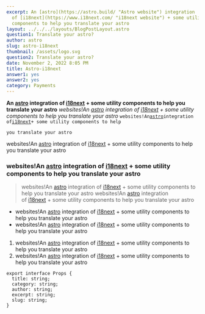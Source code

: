 ```yaml
---
excerpt: An [astro](https://astro.build/ "Astro website") integration
  of [i18next](https://www.i18next.com/ "i18next website") + some utility
  components to help you translate your astro
layout: ../../../layouts/BlogPostLayout.astro
question1: Translate your astro?
author: astro
slug: astro-i18next
thumbnail: /assets/logo.svg
question2: Translate your astro?
date: November 2, 2022 8:05 PM
title: Astro-i18next
answer1: yes
answer2: yes
category: Payments
---
```

**An [astro](https://astro.build/ "Astro website") integration of [i18next](https://www.i18next.com/ "i18next website") + some utility components to help you translate your astro** *websites!An [astro](https://astro.build/ "Astro website") integration of [i18next](https://www.i18next.com/ "i18next website") + some utility components to help you translate your astro* `websites!An`[`astro`](https://astro.build/ "Astro website")`integration of`[`i18next`](https://www.i18next.com/ "i18next website")`+ some utility components to help `

`you translate your astro`

websites!An [astro](https://astro.build/) integration of [i18next](https://astro.build/) + some utility components to help you translate your astro 

### websites!An [astro](https://astro.build/ "Astro website") integration of [i18next](https://www.i18next.com/ "i18next website") + some utility components to help you translate your astro

> websites!An [astro](https://astro.build/ "Astro website") integration of [i18next](https://www.i18next.com/ "i18next website") + some utility components to help you translate your astro websites!An [astro](https://astro.build/ "Astro website") integration of [i18next](https://www.i18next.com/ "i18next website") + some utility components to help you translate your astro 

* websites!An [astro](https://astro.build/ "Astro website") integration of [i18next](https://www.i18next.com/ "i18next website") + some utility components to help you translate your astro 
* websites!An [astro](https://astro.build/ "Astro website") integration of [i18next](https://www.i18next.com/ "i18next website") + some utility components to help you translate your astro 

1. websites!An [astro](https://astro.build/ "Astro website") integration of [i18next](https://www.i18next.com/ "i18next website") + some utility components to help you translate your astro 
2. websites!An [astro](https://astro.build/ "Astro website") integration of [i18next](https://www.i18next.com/ "i18next website") + some utility components to help you translate your astro 

```
export interface Props {
  title: string;
  category: string;
  author: string;
  excerpt: string;
  slug: string;
}
```